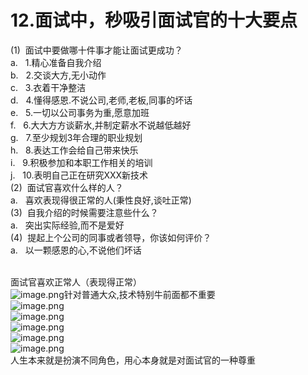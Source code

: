 # 12.面试中，秒吸引面试官的十大要点

(1)  面试中要做哪十件事才能让面试更成功？<br />a.  
1.精心准备自我介绍<br />b.  
2.交谈大方,无小动作<br />c.  
3.衣着干净整洁<br />d.  
4.懂得感恩.不说公司,老师,老板,同事的坏话<br />e.  
5.一切以公司事务为重,愿意加班<br />f.  
6.大大方方谈薪水,并制定薪水不说越低越好<br />g.  
7.至少规划3年合理的职业规划<br />h.  
8.表达工作会给自己带来快乐<br />i.  
9.积极参加和本职工作相关的培训<br />j.  
10.表明自己正在研究XXX新技术<br />(2)  面试官喜欢什么样的人？<br />a.   喜欢表现得很正常的人(秉性良好,谈吐正常)<br />(3)  自我介绍的时候需要注意些什么？<br />a.   突出实际经验,而不是爱好<br />(4)  提起上个公司的同事或者领导，你该如何评价？<br />a.   以一颗感恩的心,不说他们坏话

 <br />面试官喜欢正常人（表现得正常）<br />![image.png](https://cdn.nlark.com/yuque/0/2019/png/349894/1559033276868-333be5f6-1abc-410a-acce-abf449b91ab8.png#align=left&display=inline&height=282&name=image.png&originHeight=282&originWidth=310&size=75594&status=done&width=310)针对普通大众,技术特别牛前面都不重要<br />![image.png](https://cdn.nlark.com/yuque/0/2019/png/349894/1559033288823-1a0c31ad-bfe2-451f-aff9-fcba11ace464.png#align=left&display=inline&height=361&name=image.png&originHeight=361&originWidth=386&size=97855&status=done&width=386)<br />![image.png](https://cdn.nlark.com/yuque/0/2019/png/349894/1559033311224-bf55e358-9502-4d16-9ddf-9bf9e9804ae8.png#align=left&display=inline&height=301&name=image.png&originHeight=301&originWidth=377&size=69301&status=done&width=377)<br />![image.png](https://cdn.nlark.com/yuque/0/2019/png/349894/1559033317766-ef487f3f-0bde-4041-9ab7-73ad13013af3.png#align=left&display=inline&height=233&name=image.png&originHeight=233&originWidth=445&size=71774&status=done&width=445)<br />![image.png](https://cdn.nlark.com/yuque/0/2019/png/349894/1559033326394-7c8c718c-e575-4350-83b4-d72cb546a876.png#align=left&display=inline&height=236&name=image.png&originHeight=236&originWidth=482&size=74588&status=done&width=482)<br />![image.png](https://cdn.nlark.com/yuque/0/2019/png/349894/1559033332708-5d500919-8189-4e1e-8a12-efdb56a4a28b.png#align=left&display=inline&height=54&name=image.png&originHeight=54&originWidth=439&size=29961&status=done&width=439)<br />人生本来就是扮演不同角色，用心本身就是对面试官的一种尊重
